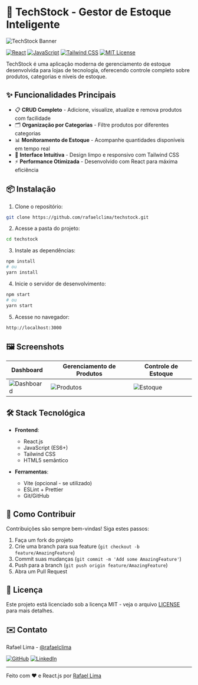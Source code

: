 # 🚀 TechStock - Gestor de Estoque Inteligente

![TechStock Banner](https://camo.githubusercontent.com/8da712d4d2244231ed9067059c6f0b896ed3a70f0b45c4e7b0a2010150c52a4c/68747470733a2f2f6c68332e676f6f676c6575736572636f6e74656e742e636f6d2f642f317153335859625a497834334a383452377843525a383259396947376349535f66)

[![React](https://img.shields.io/badge/React-20232A?style=for-the-badge&logo=react&logoColor=61DAFB)](https://reactjs.org/)
[![JavaScript](https://img.shields.io/badge/JavaScript-F7DF1E?style=for-the-badge&logo=javascript&logoColor=black)](https://developer.mozilla.org/en-US/docs/Web/JavaScript)
[![Tailwind CSS](https://img.shields.io/badge/Tailwind_CSS-38B2AC?style=for-the-badge&logo=tailwind-css&logoColor=white)](https://tailwindcss.com/)
[![MIT License](https://img.shields.io/badge/License-MIT-green?style=for-the-badge)](https://choosealicense.com/licenses/mit/)

TechStock é uma aplicação moderna de gerenciamento de estoque desenvolvida para lojas de tecnologia, oferecendo controle completo sobre produtos, categorias e níveis de estoque.

## ✨ Funcionalidades Principais

- 📋 **CRUD Completo** - Adicione, visualize, atualize e remova produtos com facilidade
- 🗂 **Organização por Categorias** - Filtre produtos por diferentes categorias
- 📊 **Monitoramento de Estoque** - Acompanhe quantidades disponíveis em tempo real
- 🎨 **Interface Intuitiva** - Design limpo e responsivo com Tailwind CSS
- ⚡ **Performance Otimizada** - Desenvolvido com React para máxima eficiência

## 📦 Instalação

1. Clone o repositório:
```bash
git clone https://github.com/rafaelclima/techstock.git
```

2. Acesse a pasta do projeto:
```bash
cd techstock
```

3. Instale as dependências:
```bash
npm install
# ou
yarn install
```

4. Inicie o servidor de desenvolvimento:
```bash
npm start
# ou
yarn start
```

5. Acesse no navegador:
```bash
http://localhost:3000
```

## 🖼 Screenshots

| Dashboard | Gerenciamento de Produtos | Controle de Estoque |
|-----------|--------------------------|---------------------|
| ![Dashboard](https://lh3.googleusercontent.com/d/1qS3XYbZIx43J84R7xCRZ82Y9iG7cIS_f) | ![Produtos](https://lh3.googleusercontent.com/d/1ZpfbmjuLmaRzYLsh8LV7-XnNm7zELJ3U) | ![Estoque](https://lh3.googleusercontent.com/d/1IvQYl46dsTflKg9_H2CYmew6qpPmvICq) |

## 🛠 Stack Tecnológica

- **Frontend**: 
  - React.js
  - JavaScript (ES6+)
  - Tailwind CSS
  - HTML5 semântico

- **Ferramentas**:
  - Vite (opcional - se utilizado)
  - ESLint + Prettier
  - Git/GitHub

## 🤝 Como Contribuir

Contribuições são sempre bem-vindas! Siga estes passos:

1. Faça um fork do projeto
2. Crie uma branch para sua feature (`git checkout -b feature/AmazingFeature`)
3. Commit suas mudanças (`git commit -m 'Add some AmazingFeature'`)
4. Push para a branch (`git push origin feature/AmazingFeature`)
5. Abra um Pull Request

## 📄 Licença

Este projeto está licenciado sob a licença MIT - veja o arquivo [LICENSE](LICENSE) para mais detalhes.

## ✉️ Contato

Rafael Lima - [@rafaelclima](https://github.com/rafaelclima)

[![GitHub](https://img.shields.io/badge/GitHub-100000?style=for-the-badge&logo=github&logoColor=white)](https://github.com/rafaelclima)
[![LinkedIn](https://img.shields.io/badge/LinkedIn-0077B5?style=for-the-badge&logo=linkedin&logoColor=white)](https://linkedin.com/in/seu-linkedin)

---

Feito com ❤️ e React.js por [Rafael Lima](https://github.com/rafaelclima)
